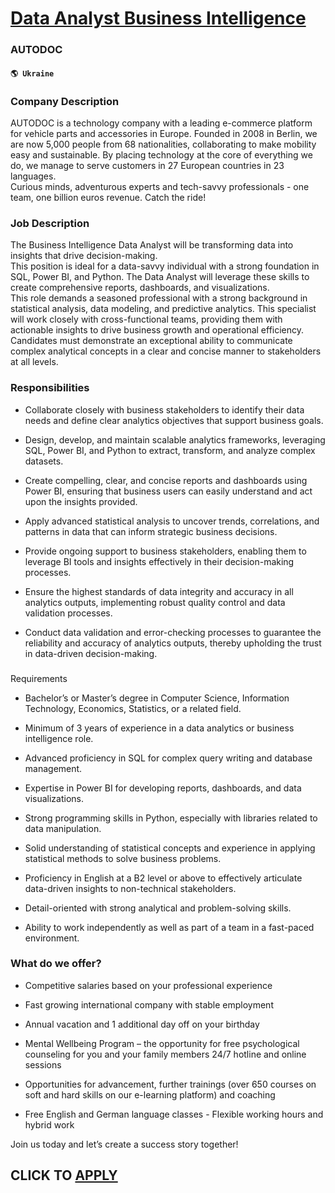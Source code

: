 # [Data Analyst Business Intelligence](https://www.remotewlb.com/apply/data-analyst-business-intelligence-79733)  
### AUTODOC  
#### `🌎 Ukraine`  

### Company Description

AUTODOC is a technology company with a leading e-commerce platform for vehicle parts and accessories in Europe. Founded in 2008 in Berlin, we are now 5,000 people from 68 nationalities, collaborating to make mobility easy and sustainable. By placing technology at the core of everything we do, we manage to serve customers in 27 European countries in 23 languages.  
Curious minds, adventurous experts and tech-savvy professionals - one team, one billion euros revenue. Catch the ride!

### Job Description

The Business Intelligence Data Analyst will be transforming data into insights that drive decision-making.  
This position is ideal for a data-savvy individual with a strong foundation in SQL, Power BI, and Python. The Data Analyst will leverage these skills to create comprehensive reports, dashboards, and visualizations.  
This role demands a seasoned professional with a strong background in statistical analysis, data modeling, and predictive analytics. This specialist will work closely with cross-functional teams, providing them with actionable insights to drive business growth and operational efficiency. Candidates must demonstrate an exceptional ability to communicate complex analytical concepts in a clear and concise manner to stakeholders at all levels.

### Responsibilities

  * Collaborate closely with business stakeholders to identify their data needs and define clear analytics objectives that support business goals.

  * Design, develop, and maintain scalable analytics frameworks, leveraging SQL, Power BI, and Python to extract, transform, and analyze complex datasets.

  * Create compelling, clear, and concise reports and dashboards using Power BI, ensuring that business users can easily understand and act upon the insights provided.

  * Apply advanced statistical analysis to uncover trends, correlations, and patterns in data that can inform strategic business decisions.

  * Provide ongoing support to business stakeholders, enabling them to leverage BI tools and insights effectively in their decision-making processes.

  * Ensure the highest standards of data integrity and accuracy in all analytics outputs, implementing robust quality control and data validation processes.

  * Conduct data validation and error-checking processes to guarantee the reliability and accuracy of analytics outputs, thereby upholding the trust in data-driven decision-making.

###  
Requirements

  * Bachelor’s or Master’s degree in Computer Science, Information Technology, Economics, Statistics, or a related field.

  * Minimum of 3 years of experience in a data analytics or business intelligence role.

  * Advanced proficiency in SQL for complex query writing and database management.

  * Expertise in Power BI for developing reports, dashboards, and data visualizations.

  * Strong programming skills in Python, especially with libraries related to data manipulation.

  * Solid understanding of statistical concepts and experience in applying statistical methods to solve business problems.

  * Proficiency in English at a B2 level or above to effectively articulate data-driven insights to non-technical stakeholders.

  * Detail-oriented with strong analytical and problem-solving skills.

  * Ability to work independently as well as part of a team in a fast-paced environment.

### What do we offer?

  * Competitive salaries based on your professional experience 

  * Fast growing international company with stable employment 

  * Annual vacation and 1 additional day off on your birthday 

  * Mental Wellbeing Program – the opportunity for free psychological counseling for you and your family members 24/7 hotline and online sessions 

  * Opportunities for advancement, further trainings (over 650 courses on soft and hard skills on our e-learning platform) and coaching

  * Free English and German language classes - Flexible working hours and hybrid work

Join us today and let’s create a success story together!

  
## CLICK TO [APPLY](https://www.remotewlb.com/apply/data-analyst-business-intelligence-79733)

